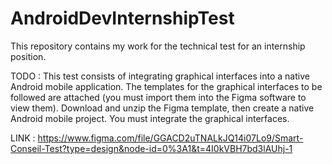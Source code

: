 # AndroidDevInternshipTest
This repository contains my work for the technical test for an internship position.

TODO :
This test consists of integrating graphical interfaces into a native Android mobile application. 
The templates for the graphical interfaces to be followed are attached (you must import them into the Figma software to view them). 
Download and unzip the Figma template, then create a native Android mobile project. You must integrate the graphical interfaces.

LINK :
https://www.figma.com/file/GGACD2uTNALkJQ14i07Lo9/Smart-Conseil-Test?type=design&node-id=0%3A1&t=4I0kVBH7bd3lAUhj-1
